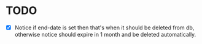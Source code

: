 # TODO

- [x] Notice if end-date is set then that's when it should be deleted from db, otherwise notice should expire in 1 month and be deleted automatically.
